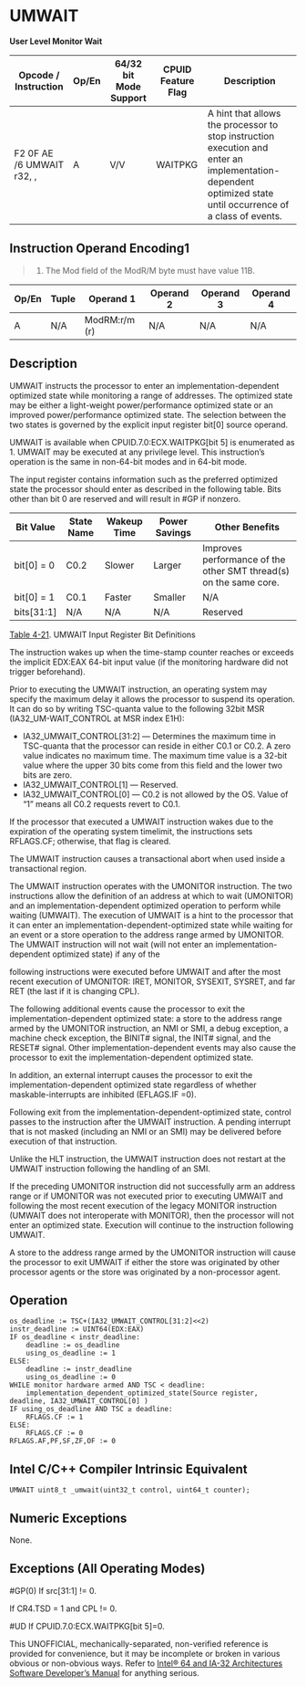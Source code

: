 # UMWAIT

**User Level Monitor Wait**

| Opcode / Instruction                 | Op/En | 64/32 bit Mode Support | CPUID Feature Flag | Description                                                                                                                                                 |
| ------------------------------------ | ----- | ---------------------- | ------------------ | ----------------------------------------------------------------------------------------------------------------------------------------------------------- |
| F2 0F AE /6 UMWAIT r32, <edx>, <eax> | A     | V/V                    | WAITPKG            | A hint that allows the processor to stop instruction execution and enter an implementation-dependent optimized state until occurrence of a class of events. |

## Instruction Operand Encoding1

> 1. The Mod field of the ModR/M byte must have value 11B.

| Op/En | Tuple | Operand 1     | Operand 2 | Operand 3 | Operand 4 |
| ----- | ----- | ------------- | --------- | --------- | --------- |
| A     | N/A   | ModRM:r/m (r) | N/A       | N/A       | N/A       |

## Description

UMWAIT instructs the processor to enter an implementation-dependent optimized state while monitoring a range of addresses. The optimized state may be either a light-weight power/performance optimized state or an improved power/performance optimized state. The selection between the two states is governed by the explicit input register bit[0] source operand.

UMWAIT is available when CPUID.7.0:ECX.WAITPKG[bit 5] is enumerated as 1. UMWAIT may be executed at any privilege level. This instruction’s operation is the same in non-64-bit modes and in 64-bit mode.

The input register contains information such as the preferred optimized state the processor should enter as described in the following table. Bits other than bit 0 are reserved and will result in #​​​​GP if nonzero.

| Bit Value  | State Name | Wakeup Time | Power Savings | Other Benefits                                                    |
| ---------- | ---------- | ----------- | ------------- | ----------------------------------------------------------------- |
| bit[0] = 0 | C0.2       | Slower      | Larger        | Improves performance of the other SMT thread(s) on the same core. |
| bit[0] = 1 | C0.1       | Faster      | Smaller       | N/A                                                               |
| bits[31:1] | N/A        | N/A         | N/A           | Reserved                                                          |

[Table 4-21](/x86/umwait#tbl-4-21). UMWAIT Input Register Bit Definitions

The instruction wakes up when the time-stamp counter reaches or exceeds the implicit EDX:EAX 64-bit input value (if the monitoring hardware did not trigger beforehand).

Prior to executing the UMWAIT instruction, an operating system may specify the maximum delay it allows the processor to suspend its operation. It can do so by writing TSC-quanta value to the following 32bit MSR (IA32_UM-WAIT_CONTROL at MSR index E1H):

- IA32_UMWAIT_CONTROL[31:2] — Determines the maximum time in TSC-quanta that the processor can reside in either C0.1 or C0.2. A zero value indicates no maximum time. The maximum time value is a 32-bit value where the upper 30 bits come from this field and the lower two bits are zero.
- IA32_UMWAIT_CONTROL[1] — Reserved.
- IA32_UMWAIT_CONTROL[0] — C0.2 is not allowed by the OS. Value of “1” means all C0.2 requests revert to C0.1.

If the processor that executed a UMWAIT instruction wakes due to the expiration of the operating system timelimit, the instructions sets RFLAGS.CF; otherwise, that flag is cleared.

The UMWAIT instruction causes a transactional abort when used inside a transactional region.

The UMWAIT instruction operates with the UMONITOR instruction. The two instructions allow the definition of an address at which to wait (UMONITOR) and an implementation-dependent optimized operation to perform while waiting (UMWAIT). The execution of UMWAIT is a hint to the processor that it can enter an implementation-dependent-optimized state while waiting for an event or a store operation to the address range armed by UMONITOR. The UMWAIT instruction will not wait (will not enter an implementation-dependent optimized state) if any of the

following instructions were executed before UMWAIT and after the most recent execution of UMONITOR: IRET, MONITOR, SYSEXIT, SYSRET, and far RET (the last if it is changing CPL).

The following additional events cause the processor to exit the implementation-dependent optimized state: a store to the address range armed by the UMONITOR instruction, an NMI or SMI, a debug exception, a machine check exception, the BINIT# signal, the INIT# signal, and the RESET# signal. Other implementation-dependent events may also cause the processor to exit the implementation-dependent optimized state.

In addition, an external interrupt causes the processor to exit the implementation-dependent optimized state regardless of whether maskable-interrupts are inhibited (EFLAGS.IF =0).

Following exit from the implementation-dependent-optimized state, control passes to the instruction after the UMWAIT instruction. A pending interrupt that is not masked (including an NMI or an SMI) may be delivered before execution of that instruction.

Unlike the HLT instruction, the UMWAIT instruction does not restart at the UMWAIT instruction following the handling of an SMI.

If the preceding UMONITOR instruction did not successfully arm an address range or if UMONITOR was not executed prior to executing UMWAIT and following the most recent execution of the legacy MONITOR instruction (UMWAIT does not interoperate with MONITOR), then the processor will not enter an optimized state. Execution will continue to the instruction following UMWAIT.

A store to the address range armed by the UMONITOR instruction will cause the processor to exit UMWAIT if either the store was originated by other processor agents or the store was originated by a non-processor agent.

## Operation

```
os_deadline := TSC+(IA32_UMWAIT_CONTROL[31:2]<<2)
instr_deadline := UINT64(EDX:EAX)
IF os_deadline < instr_deadline:
    deadline := os_deadline
    using_os_deadline := 1
ELSE:
    deadline := instr_deadline
    using_os_deadline := 0
WHILE monitor hardware armed AND TSC < deadline:
    implementation_dependent_optimized_state(Source register, deadline, IA32_UMWAIT_CONTROL[0] )
IF using_os_deadline AND TSC ≥ deadline:
    RFLAGS.CF := 1
ELSE:
    RFLAGS.CF := 0
RFLAGS.AF,PF,SF,ZF,OF := 0

```

## Intel C/C++ Compiler Intrinsic Equivalent

```
UMWAIT uint8_t _umwait(uint32_t control, uint64_t counter);

```

## Numeric Exceptions

None.

## Exceptions (All Operating Modes)

#​​​​GP(0) If src[31:1] != 0.

If CR4.TSD = 1 and CPL != 0.

#​​​UD If CPUID.7.0:ECX.WAITPKG[bit 5]=0.

This UNOFFICIAL, mechanically-separated, non-verified reference is provided for convenience, but it may be
incomplete or broken in various obvious or non-obvious
ways. Refer to [Intel® 64 and IA-32 Architectures Software Developer’s Manual](https://software.intel.com/en-us/download/intel-64-and-ia-32-architectures-sdm-combined-volumes-1-2a-2b-2c-2d-3a-3b-3c-3d-and-4) for anything serious.
